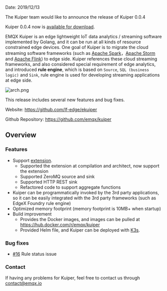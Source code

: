 Date: 2019/12/13

The Kuiper team would like to announce the release of Kuiper 0.0.4

Kuiper 0.0.4 now is [available for download](https://github.com/lf-edge/ekuiper/releases/tag/0.0.4).

EMQX Kuiper is an edge lightweight IoT data analytics / streaming software implemented by Golang, and it can be run at all kinds of resource constrained edge devices. One goal of Kuiper is to migrate the cloud streaming software frameworks (such as [Apache Spark](https://spark.apache.org/)，[Apache Storm](https://storm.apache.org/) and [Apache Flink](https://flink.apache.org/)) to edge side. Kuiper references these cloud streaming frameworks, and also considered special requirement of edge analytics, and introduced **rule engine**, which is based on `Source`, `SQL (business logic)` and `Sink`, rule engine is used for developing streaming applications at edge side.

![arch.png](https://assets.emqx.com/images/eaa7e57f56a2d6287f49f10298a6374e.png)

This release includes several new features and bug fixes.

Website: https://github.com/lf-edge/ekuiper

Github Repository: https://github.com/emqx/kuiper

## Overview 

### Features

- Support [extension](https://github.com/lf-edge/ekuiper/blob/master/docs/en_US/extension/overview.md).
  - Supported the extension at compilation and architect, now support the extension
  - Supported ZeroMQ source and sink
  - Supported HTTP REST sink
  - Refactored code to support aggregate functions
- Kuiper can be programmatically invoked by the 3rd party applications, so it can be easily integrated with the 3rd party frameworks (such as EdgeX Foundry rule engine)
- Optimized memory footprint (memory footprint is 10MB+ when startup)
- Build improvement
  - Provides the Docker images, and images can be pulled at https://hub.docker.com/r/emqx/kuiper
  - Provided Helm file, and Kuiper can be deployed with [K3s](https://github.com/lf-edge/ekuiper/blob/master/deploy/chart/kuiper/README.md).

### Bug fixes

- [#16](https://github.com/lf-edge/ekuiper/issues/16) Rule status issue 

### Contact

If having any problems for Kuiper, feel free to contact us through contact@emqx.io

